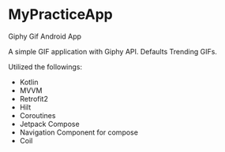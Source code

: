 # MyPracticeApp

Giphy Gif Android App

A simple GIF application with Giphy API. Defaults Trending GIFs.

Utilized the followings:

- Kotlin
- MVVM
- Retrofit2
- Hilt
- Coroutines
- Jetpack Compose
- Navigation Component for compose
- Coil
